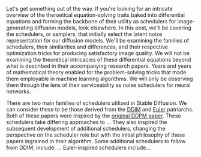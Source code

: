 Let's get something out of the way. If you're looking for an intricate overview of the theroetical equation-solving traits baked into differential equations and forming the backbone of their utility as schedulers for image-generating diffusion models, look elsewhere. In this post, we'll be covering the schedulers, or samplers, that initially select the latent noise representation for our diffusion models. We'll be examining the families of schedulers, their similarities and differences, and their respective optimization tricks for producing satisfactory image quality. We will not be examining the theoretical intricacies of these differential equations beyond what is described in their accompanying research papers. Years and years of mathematical theory enabled for the problem-solving tricks that made them employable in machine learning algorithms. We will only be observing them through the lens of their serviceability as noise schedulers for neural networks.

There are two main families of schedulers utilized in Stable Diffusion. We can consider these to be those derived from the [DDIM](https://arxiv.org/abs/2010.02502?ref=blog.segmind.com) and [Euler](https://arxiv.org/abs/2206.00364?ref=blog.segmind.com) patriarchs. Both of these papers were inspired by the [original DDPM paper](https://arxiv.org/abs/2006.11239). These schedulers take differing approaches to ... They also inspired the subsequent development of additional schedulers, changing the perspective on the scheduler role but with the initial philosophy of these papers ingrained in their algorithm. Some additional schedulers to follow from DDIM, include: ... Euler-inspired schedulers include... 
